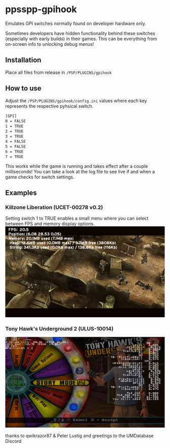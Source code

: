 # ppsspp-gpihook
Emulates GPI switches normally found on developer hardware only. 

Sometimes developers have hidden functionality behind these switches (especially with early builds) in their games. This can be everything from on-screen info to unlocking debug menus!


## Installation
Place all files from release in ```/PSP/PLUGINS/gpihook```


## How to use
Adjust the ```/PSP/PLUGINS/gpihook/config.ini``` values where each key represents the respective pyhsical switch.
```
[GPI]
0 = FALSE
1 = TRUE
2 = TRUE
3 = TRUE
4 = FALSE
5 = FALSE
6 = TRUE
7 = TRUE
```
This works while the game is running and takes effect after a couple milliseconds! You can take a look at the log file to see live if and when a game checks for switch settings.


## Examples

### Killzone Liberation (UCET-00278 v0.2)
Setting switch 1 to TRUE enables a small menu where you can select between FPS and memory display options.
![ref0](https://github.com/Freakler/ppsspp-gpihook/blob/master/capture_000.png)

### Tony Hawk's Underground 2 (ULUS-10014)
![ref1](https://github.com/Freakler/ppsspp-gpihook/blob/master/capture_001.png)


thanks to qwikrazor87 & Peter Lustig and greetings to the UMDatabase Discord